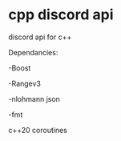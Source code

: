cpp discord api
===============

discord api for c++

Dependancies:

-Boost

-Rangev3

-nlohmann json

-fmt

c++20 coroutines
